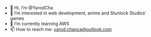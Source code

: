 - 👋 Hi, I’m @YarodCha
- 👀 I’m interested in web development, anime and Stunlock Studios' games
- 🌱 I’m currently learning AWS
- 📫 How to reach me: yarod.chanca@outlook.com

<!---
YarodCha/YarodCha is a ✨ special ✨ repository because its `README.md` (this file) appears on your GitHub profile.
You can click the Preview link to take a look at your changes.
--->
